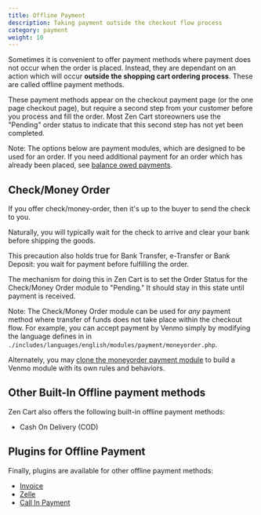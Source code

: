 ```yaml
---
title: Offline Payment
description: Taking payment outside the checkout flow process 
category: payment
weight: 10 
---
```


Sometimes it is convenient to offer payment methods where payment does not occur when the order is placed.  Instead, they are dependant on an action which will occur **outside the shopping cart ordering process**.    These are called offline payment methods. 

These payment methods appear on the checkout payment page (or the one page checkout page), but require a second step from your customer before you process and fill the order.  Most Zen Cart storeowners use the "Pending" order status to indicate that this second step has not yet been completed.

Note: The options below are payment modules, which are designed to be used for an order.  If you need additional payment for an order which has already been placed, see [balance owed payments](/user/payment/balance_owed/).

## Check/Money Order

If you offer check/money-order, then it's up to the buyer to send the check to you.  

Naturally, you will typically wait for the check to arrive and clear your bank before shipping the goods.  

This precaution also holds true for Bank Transfer, e-Transfer or Bank Deposit: you wait for payment before fulfilling the order.

The mechanism for doing this in Zen Cart is to set the Order Status for the Check/Money Order module to "Pending."  It should stay in this state until payment is received.  

Note: The Check/Money Order module can be used for *any* payment method where transfer of funds does not take place within the checkout flow.  For example, you can accept payment by Venmo simply by modifying the language defines in in `./includes/languages/english/modules/payment/moneyorder.php`.  

Alternately, you may [clone the moneyorder payment module](/dev/code/modules/clone_payment/) to build a Venmo module with its own rules and behaviors.

## Other Built-In Offline payment methods 

Zen Cart also offers the following built-in offline payment methods:

- Cash On Delivery (COD)

## Plugins for Offline Payment 

Finally, plugins are available for other offline payment methods: 

- [Invoice](https://www.zen-cart.com/downloads.php?do=file&id=131)
- [Zelle](https://www.zen-cart.com/downloads.php?do=file&id=2301)
- [Call In Payment](https://www.zen-cart.com/downloads.php?do=file&id=2388)

